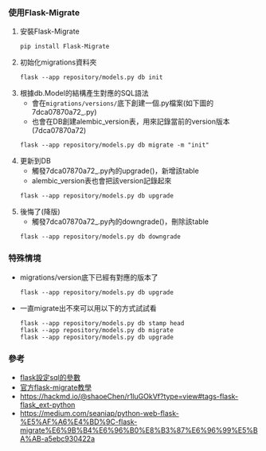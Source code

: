 ### 使用Flask-Migrate
1. 安裝Flask-Migrate
    ```shell
    pip install Flask-Migrate
    ```
2. 初始化migrations資料夾
    ```shell
    flask --app repository/models.py db init
    ```
3. 根據db.Model的結構產生對應的SQL語法
   - 會在`migrations/versions/`底下創建一個.py檔案(如下圖的7dca07870a72_.py)
   - 也會在DB創建alembic_version表，用來記錄當前的version版本(7dca07870a72)
    ```shell
    flask --app repository/models.py db migrate -m "init"
    ```
4. 更新到DB
    - 觸發7dca07870a72_.py內的upgrade()，新增該table
    - alembic_version表也會把該version記錄起來
    ```shell
    flask --app repository/models.py db upgrade
    ```
5. 後悔了(降版)
    - 觸發7dca07870a72_.py內的downgrade()，刪除該table
    ```shell
    flask --app repository/models.py db downgrade
    ```
   
### 特殊情境
- migrations/version底下已經有對應的版本了
  ```shell
  flask --app repository/models.py db upgrade
  ```
- 一直migrate出不來可以用以下的方式試試看
  ```shell
  flask --app repository/models.py db stamp head
  flask --app repository/models.py db migrate
  flask --app repository/models.py db upgrade
  ```

### 參考
- [flask設定sql的參數](https://flask-sqlalchemy.palletsprojects.com/en/2.x/config/)
- [官方flask-migrate教學](https://flask-migrate.readthedocs.io/en/latest/)
- https://hackmd.io/@shaoeChen/r1luGOkVf?type=view#tags-flask-flask_ext-python
- https://medium.com/seaniap/python-web-flask-%E5%AF%A6%E4%BD%9C-flask-migrate%E6%9B%B4%E6%96%B0%E8%B3%87%E6%96%99%E5%BA%AB-a5ebc930422a